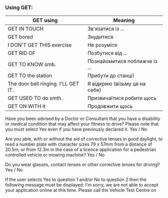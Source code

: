﻿
### Using GET:

|             GET using               |     Meaning       |
| ----------------------------------- | ----------------- |
| GET IN TOUCH                        | Зв'язатися із ... |
| GET bored                           | Знудитися         |
| I DON'T GET THIS exercise           | Не розуміти       |
| GET RID OF                          | Позбутися від ... |
| GET TO KNOW smb.                    | Познайомитися поближче із ... |
| GET TO the station                  | Прибути до станції |
| The door bell ringing. I'LL GET IT. | Я відкрию (візьму це на себе) |
| GET USED TO do smth.                | Призвичаїтися робити щось |
| GET ON WITH it                      | Продовжити щось |

Have you been advised by a Doctor or Consultant that you have a disability or medical condition that may affect your fitness to drive? Please note that you must select Yes even if you have previously declared it. Yes / No

Are you able, with or without the aid of corrective lenses in good daylight, to read a number plate with character sizes 79 x 57mm from a distance of 20.5m; or from 12.3m in the case of a licence application for a pedestrian controlled vehicle or mowing machine? Yes / No

Do you wear glasses, contact lenses or other corrective lenses for driving? Yes / No

If the user selects Yes to question 1 and/or No to question 2 then the following message must be displayed: 
I'm sorry, we are not able to accept your application online at this time. Please call the Vehicle Test Centre on